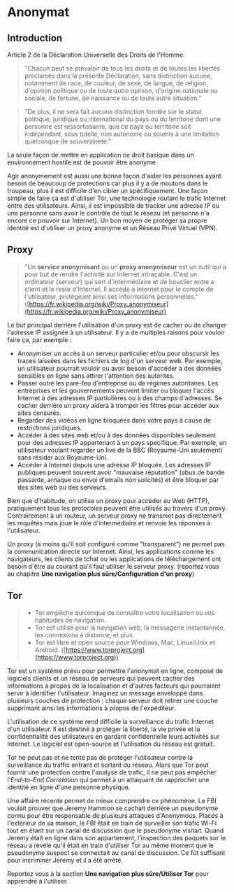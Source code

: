 Anonymat
========

Introduction
------------

Article 2 de la Déclaration Universelle des Droits de l'Homme:

> "Chacun peut se prévaloir de tous les droits et de toutes les libertés proclamés dans la présente Déclaration, sans distinction aucune, notamment de race, de couleur, de sexe, de langue, de religion, d'opinion politique ou de toute autre opinion, d'origine nationale ou sociale, de fortune, de naissance ou de toute autre situation."

> "De plus, il ne sera fait aucune distinction fondée sur le statut politique, juridique ou international du pays ou du territoire dont une personne est ressortissante, que ce pays ou territoire soit indépendant, sous tutelle, non autonome ou soumis à une limitation quelconque de souveraineté."

La seule façon de mettre en application ce droit basique dans un environnement hostile est de pouvoir être anonyme.

Agir anonymement est aussi une bonne façon d'aider les personnes ayant besoin de beaucoup de protections car plus il y a de moutons dans le troupeau, plus il est difficile d'en cibler un spécifiquement.
Une façon simple de faire ça est d'utiliser Tor, une technologie routant le trafic Internet entre des utilisateurs. Ainsi, il est impossible de tracker une adresse IP ou une personne sans avoir le contrôle de tout le réseau (et personne n'a encore ce pouvoir sur Internet).
Un bon moyen de protéger sa propre identité est d'utiliser un proxy anonyme et un Réseau Privé Virtuel (VPN).

Proxy
-----

> "Un **service anonymisant** ou un **proxy anonymiseur** est un outil qui a pour but de rendre l'activité sur Internet intraçable. C'est un ordinateur (serveur) qui sert d'intermédiaire et de bouclier entre a client et le reste d'Internet. Il accède à Internet pour le compte de l'utilisateur, protégeant ainsi ses informations personnelles." ([https://fr.wikipedia.org/wiki/Proxy_anonymiseur](https://fr.wikipedia.org/wiki/Proxy_anonymiseur)


Le but principal derrière l'utilisation d'un proxy est de cacher ou de changer l'adresse IP assignée à un utilisateur. Il y a de multiples raisons pour vouloir faire ça, par exemple :

 * Anonymiser un accès à un serveur particulier et/ou pour obscursir les traces laissées dans les fichiers de log d'un serveur web. Par exemple, un utilisateur pourrait vouloir ou avoir besoin d'accéder à des données sensibles en ligne sans attirer l'attention des autorités.
 * Passer outre les pare-feu d'entreprise ou de régimes autoritaires. Les entreprises et les gouvernements peuvent limiter ou bloquer l'accès Internet à des adresses IP partiulières ou à des champs d'adresses. Se cacher derrière un proxy aidera à tromper les filtres pour accéder aux sites censurés.
 * Regarder des vidéos en ligne bloquées dans votre pays à cause de restrictions juridiques.
 * Accéder à des sites web et/ou à des données disponibles seulement pour des adresses IP appartenant à un pays specifique. Par exemple, un utilisateur voulant regarder un live de la BBC (Royaume-Uni seulement) sans résider aux Royaume-Uni.
 * Accéder à Internet depuis une adresse IP bloquée. Les adresses IP publiques peuvent souvent avoir "mauvaise réputation" (abus de bande passante, arnaque ou envoi d'emails non solicités) et être bloquer par des sites web ou des serveurs. 

Bien que d'habitude, on utilise un proxy pour accèder au Web (HTTP), pratiquement tous les protocoles peuvent être utilisés au travers d'un proxy.
Contrairement à un routeur, un serveur proxy ne transmet pas directement les requêtes mais joue le rôle d'intermédiaire et renvoie les réponses à l'utilisateur.

Un proxy (à moins qu'il soit configuré comme "transparent") ne permet pas la communication directe sur Internet. Ainsi, les applications comme les navigateurs, les clients de tchat ou les applications de téléchargement ont besoin d'être au courant qu'il faut utiliser le serveur proxy. (reportez vous au chapitre **Une navigation plus sûre/Configuration d'un proxy**)

Tor
---

> - Tor empêche quiconque de connaître votre localisation ou vos habitudes de navigation.
> - Tor est utilisé pour la navigation web, la messagerie instantannée, les connexions à distance, et plus.
> - Tor est libre et open source pour Windows, Mac, Linux/Unix et Android. ([https://www.torproject.org](https://www.torproject.org))

Tor est un système prévu pour permettre l'anonymat en ligne, composé de logiciels clients et un réseau de serveurs qui peuvent cacher des informations à propos de la localisation et d'autres facteurs qui pourraient servir à identifier l'utilisateur.
Imaginez un message enveloppé dans plusieurs couches de protection : chaque serveur doit retirer une couche supprimant ainsi les informations à propos de l'expéditeur.

L'utilisation de ce système rend difficile la surveillance du trafic Internet d'un utilisateur.
Il est destiné à protéger la liberté, la vie privée et la confidentialité des utilisateurs en gardant confidentielle leurs activités sur Internet.
Le logiciel est open-source et l'utilisation du réseau est gratuit.

Tor ne peut pas et ne tente pas de protéger l'utilisateur contre la surveillance du traffic entrant et sortant du réseau.
Alors que Tor peut fournir une protection contre l'analyse de trafic, il ne peut pas empêcher l'*End-to-End Correlation* qui permet à un attaquant de rapprocher une identité en ligne d'une personne physique.

Une affaire récente permet de mieux comprendre ce phénomène. Le FBI voulait prouver que Jeremy Hammon se cachait derrière un pseudonyme connu pour être responsable de plusieurs attaques d'Anonymous.
Placés à l'extérieur de sa maison, le FBI était en train de surveiller son trafic Wi-Fi tout en étant sur un canal de discussion que le pseudonyme visitait.
Quand Jeremy était en ligne dans son appartement, l'inspection des paquets sur le réseau a révélé qu'il était en train d'utiliser Tor au même moment que le pseudonyme suspect se connectait au canal de discussion.
Ce fût suffisant pour incriminer Jeremy et il a été arrêté.

Reportez vous à la section **Une navigation plus sûre/Utiliser Tor** pour apprendre à l'utiliser.
